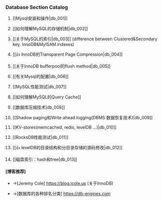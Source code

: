 ### Database Section Catalog

1. [[Mysql安装和操作|db_001]]

1. [[如何理解MySQL的存储机制|db_002]]

1. [[关于MySQL的索引|db_003]]
(difference between Clustered&Secondary key, InnoDB&MyISAM indexes)
1. [[👍 InnoDB的Transparent Page Compression|db_004]]

1. [[关于InnoDB bufferpool的flush method|db_005]]

1. [[有关Mysql的配置|db_006]]

1. [[MySQL性能测试|db_007]]

1. [[如何理解MySQL的Query Cache]]

1. [[数据库压缩技术|db_008]]

1. [[Shadow paging和Write ahead logging(DBMS 数据恢复技术)|db_009]]

1. [[KV-stores(memcached, redis, levelDB ...)|db_010]]

1. [[RocksDB性能测试|db_011]] 

1. [[👍 levelDB的目录结构和分目录存储的源码修改|db_012]]

1. [[磁盘索引：hash和tree|db_013]]


#### [博客推荐]

* ->[Jeremy Cole] https://blog.jcole.us (关于InnoDB)

* ->[数据库的各种排名分类] https://db-engines.com